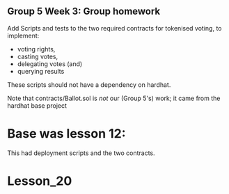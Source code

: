 ## Group 5 Week 3: Group homework
Add Scripts and tests to the two required contracts for tokenised voting, to implement:
- voting rights,
- casting votes,
- delegating votes (and)
- querying results

These scripts should not have a dependency on hardhat.

Note that contracts/Ballot.sol is *not* our (Group 5's) work; it came from the hardhat base project 

# Base was lesson 12:
This had deployment scripts and the two contracts.
# Lesson_20
